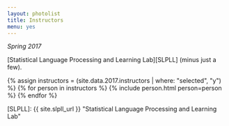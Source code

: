 ```yaml
---
layout: photolist
title: Instructors
menu: yes
---
```


*Spring 2017*

[Statistical Language Processing and Learning Lab][SLPLL] (minus just a few).

{% assign instructors = (site.data.2017.instructors | where: "selected", "y") %}
{% for person in instructors %}
{% include person.html person=person %}
{% endfor %}


[SLPLL]: {{ site.slpll_url }} "Statistical Language Processing and Learning Lab"

